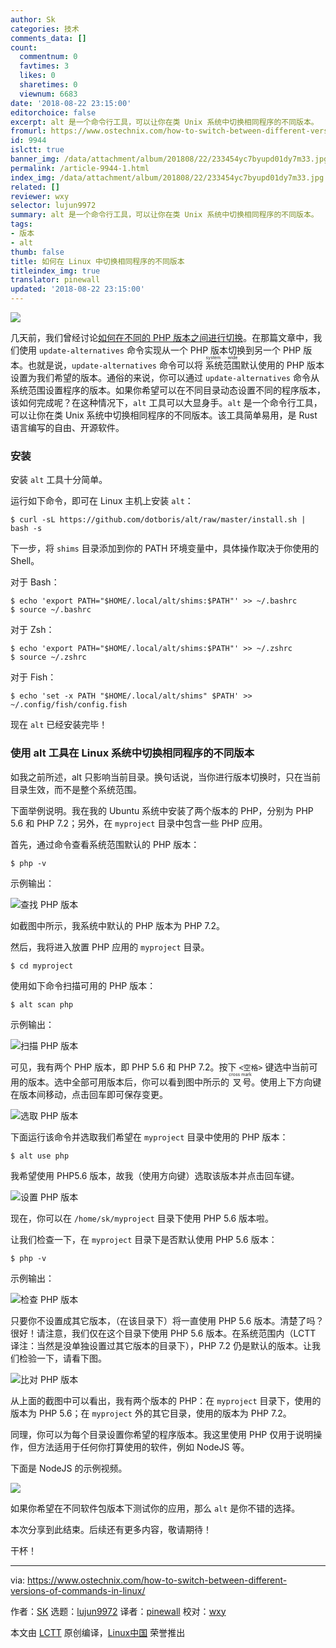 ```yaml
---
author: Sk
categories: 技术
comments_data: []
count:
  commentnum: 0
  favtimes: 3
  likes: 0
  sharetimes: 0
  viewnum: 6683
date: '2018-08-22 23:15:00'
editorchoice: false
excerpt: alt 是一个命令行工具，可以让你在类 Unix 系统中切换相同程序的不同版本。
fromurl: https://www.ostechnix.com/how-to-switch-between-different-versions-of-commands-in-linux/
id: 9944
islctt: true
banner_img: /data/attachment/album/201808/22/233454yc7byupd01dy7m33.jpg
permalink: /article-9944-1.html
index_img: /data/attachment/album/201808/22/233454yc7byupd01dy7m33.jpg.thumb.jpg
related: []
reviewer: wxy
selector: lujun9972
summary: alt 是一个命令行工具，可以让你在类 Unix 系统中切换相同程序的不同版本。
tags:
- 版本
- alt
thumb: false
title: 如何在 Linux 中切换相同程序的不同版本
titleindex_img: true
translator: pinewall
updated: '2018-08-22 23:15:00'
---
```


![](/data/attachment/album/201808/22/233454yc7byupd01dy7m33.jpg)


几天前，我们曾经讨论[如何在不同的 PHP 版本之间进行切换](/article-9951-1.html)。在那篇文章中，我们使用 `update-alternatives` 命令实现从一个 PHP 版本切换到另一个 PHP 版本。也就是说，`update-alternatives` 命令可以将<ruby> 系统范围 <rt>  system wide </rt></ruby>默认使用的 PHP 版本设置为我们希望的版本。通俗的来说，你可以通过 `update-alternatives` 命令从系统范围设置程序的版本。如果你希望可以在不同目录动态设置不同的程序版本，该如何完成呢？在这种情况下，`alt` 工具可以大显身手。`alt` 是一个命令行工具，可以让你在类 Unix 系统中切换相同程序的不同版本。该工具简单易用，是 Rust 语言编写的自由、开源软件。


### 安装


安装 `alt` 工具十分简单。


运行如下命令，即可在 Linux 主机上安装 `alt`：



```
$ curl -sL https://github.com/dotboris/alt/raw/master/install.sh | bash -s
```

下一步，将 `shims` 目录添加到你的 PATH 环境变量中，具体操作取决于你使用的 Shell。


对于 Bash：



```
$ echo 'export PATH="$HOME/.local/alt/shims:$PATH"' >> ~/.bashrc
$ source ~/.bashrc
```

对于 Zsh：



```
$ echo 'export PATH="$HOME/.local/alt/shims:$PATH"' >> ~/.zshrc
$ source ~/.zshrc
```

对于 Fish：



```
$ echo 'set -x PATH "$HOME/.local/alt/shims" $PATH' >> ~/.config/fish/config.fish
```

现在 `alt` 已经安装完毕！


### 使用 alt 工具在 Linux 系统中切换相同程序的不同版本


如我之前所述，alt 只影响当前目录。换句话说，当你进行版本切换时，只在当前目录生效，而不是整个系统范围。


下面举例说明。我在我的 Ubuntu 系统中安装了两个版本的 PHP，分别为 PHP 5.6 和 PHP 7.2；另外，在 `myproject` 目录中包含一些 PHP 应用。


首先，通过命令查看系统范围默认的 PHP 版本：



```
$ php -v
```

示例输出：


![查找 PHP 版本](/data/attachment/album/201808/22/231514nwc335llw3c592lj.png)


如截图中所示，我系统中默认的 PHP 版本为 PHP 7.2。


然后，我将进入放置 PHP 应用的 `myproject` 目录。



```
$ cd myproject
```

使用如下命令扫描可用的 PHP 版本：



```
$ alt scan php
```

示例输出：


![扫描 PHP 版本](/data/attachment/album/201808/22/231515wt2ytf6dszbrbuh9.png)


可见，我有两个 PHP 版本，即 PHP 5.6 和 PHP 7.2。按下 `<空格>` 键选中当前可用的版本。选中全部可用版本后，你可以看到图中所示的<ruby> 叉号 <rt>  cross mark </rt></ruby>。使用上下方向键在版本间移动，点击回车即可保存变更。


![选取 PHP 版本](/data/attachment/album/201808/22/231517x6p62ttryzzzk959.png)


下面运行该命令并选取我们希望在 `myproject` 目录中使用的 PHP 版本：



```
$ alt use php
```

我希望使用 PHP5.6 版本，故我（使用方向键）选取该版本并点击回车键。


![设置 PHP 版本](/data/attachment/album/201808/22/231518cia6f8hgi819kgao.png)


现在，你可以在 `/home/sk/myproject` 目录下使用 PHP 5.6 版本啦。


让我们检查一下，在 `myproject` 目录下是否默认使用 PHP 5.6 版本：



```
$ php -v
```

示例输出：


![检查 PHP 版本](/data/attachment/album/201808/22/231519earzcyx4x1zok18c.png)


只要你不设置成其它版本，（在该目录下）将一直使用 PHP 5.6 版本。清楚了吗？很好！请注意，我们仅在这个目录下使用 PHP 5.6 版本。在系统范围内（LCTT 译注：当然是没单独设置过其它版本的目录下），PHP 7.2 仍是默认的版本。让我们检验一下，请看下图。


![比对 PHP 版本](/data/attachment/album/201808/22/231520rlcvcclut0p88pcc.png)


从上面的截图中可以看出，我有两个版本的 PHP：在 `myproject` 目录下，使用的版本为 PHP 5.6；在 `myproject` 外的其它目录，使用的版本为 PHP 7.2。


同理，你可以为每个目录设置你希望的程序版本。我这里使用 PHP 仅用于说明操作，但方法适用于任何你打算使用的软件，例如 NodeJS 等。


下面是 NodeJS 的示例视频。


![](/data/attachment/album/201808/22/231522cyih2fwxmw8oh3vk.gif)


如果你希望在不同软件包版本下测试你的应用，那么 `alt` 是你不错的选择。


本次分享到此结束。后续还有更多内容，敬请期待！


干杯！




---


via: <https://www.ostechnix.com/how-to-switch-between-different-versions-of-commands-in-linux/>


作者：[SK](https://www.ostechnix.com/author/sk/) 选题：[lujun9972](https://github.com/lujun9972) 译者：[pinewall](https://github.com/pinewall) 校对：[wxy](https://github.com/wxy)


本文由 [LCTT](https://github.com/LCTT/TranslateProject) 原创编译，[Linux中国](https://linux.cn/) 荣誉推出